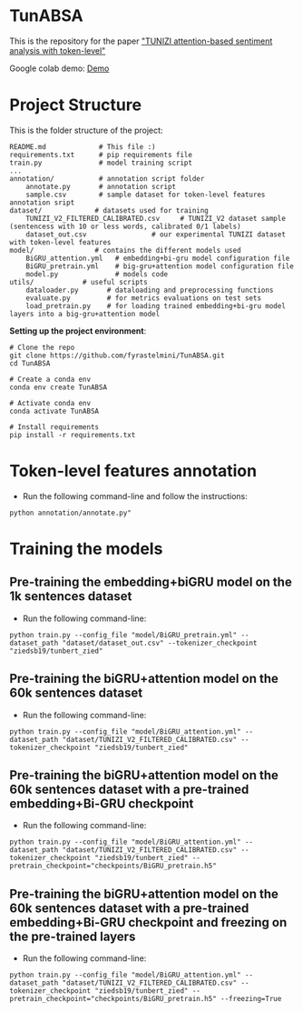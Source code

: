 # TunABSA
This is the repository for the paper ["TUNIZI attention-based sentiment analysis with token-level"](https://openreview.net/pdf?id=jjRQfvptIg5)

Google colab demo: [Demo](https://colab.research.google.com/drive/1XhwOKeZVebuiNGtz_l2DpYylfVdcITzB?usp=sharing)
# Project Structure

This is the folder structure of the project:
```
README.md             # This file :)
requirements.txt      # pip requirements file
train.py              # model training script
...
annotation/           # annotation script folder
    annotate.py       # annotation script
    sample.csv        # sample dataset for token-level features annotation sript
dataset/             # datasets used for training
    TUNIZI_V2_FILTERED_CALIBRATED.csv     # TUNIZI_V2 dataset sample (sentencess with 10 or less words, calibrated 0/1 labels)
    dataset_out.csv                # our experimental TUNIZI dataset with token-level features
model/               # contains the different models used
    BiGRU_attention.yml   # embedding+bi-gru model configuration file
    BiGRU_pretrain.yml    # big-gru+attention model configuration file
    model.py              # models code
utils/            # useful scripts
    dataloader.py       # dataloading and preprocessing functions
    evaluate.py         # for metrics evaluations on test sets
    load_pretrain.py    # for loading trained embedding+bi-gru model layers into a big-gru+attention model

```

**Setting up the project environment**:

```shell script
# Clone the repo
git clone https://github.com/fyrastelmini/TunABSA.git
cd TunABSA

# Create a conda env
conda env create TunABSA

# Activate conda env
conda activate TunABSA

# Install requirements
pip install -r requirements.txt

```
# Token-level features annotation
* Run the following command-line and follow the instructions:
```
python annotation/annotate.py"
```

# Training the models

## Pre-training the embedding+biGRU model on the 1k sentences dataset
* Run the following command-line:
```
python train.py --config_file "model/BiGRU_pretrain.yml" --dataset_path "dataset/dataset_out.csv" --tokenizer_checkpoint "ziedsb19/tunbert_zied"
```
## Pre-training the biGRU+attention model on the 60k sentences dataset
* Run the following command-line:
```
python train.py --config_file "model/BiGRU_attention.yml" --dataset_path "dataset/TUNIZI_V2_FILTERED_CALIBRATED.csv" --tokenizer_checkpoint "ziedsb19/tunbert_zied"
```
## Pre-training the biGRU+attention model on the 60k sentences dataset with a pre-trained embedding+Bi-GRU checkpoint
* Run the following command-line:
```
python train.py --config_file "model/BiGRU_attention.yml" --dataset_path "dataset/TUNIZI_V2_FILTERED_CALIBRATED.csv" --tokenizer_checkpoint "ziedsb19/tunbert_zied" --pretrain_checkpoint="checkpoints/BiGRU_pretrain.h5"
```
## Pre-training the biGRU+attention model on the 60k sentences dataset with a pre-trained embedding+Bi-GRU checkpoint and freezing on the pre-trained layers
* Run the following command-line:
```
python train.py --config_file "model/BiGRU_attention.yml" --dataset_path "dataset/TUNIZI_V2_FILTERED_CALIBRATED.csv" --tokenizer_checkpoint "ziedsb19/tunbert_zied" --pretrain_checkpoint="checkpoints/BiGRU_pretrain.h5" --freezing=True
```
